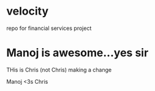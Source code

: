 velocity
========


repo for financial services project

Manoj is awesome...yes sir
=======


THis is Chris (not Chris) making a change


Manoj <3s Chris
